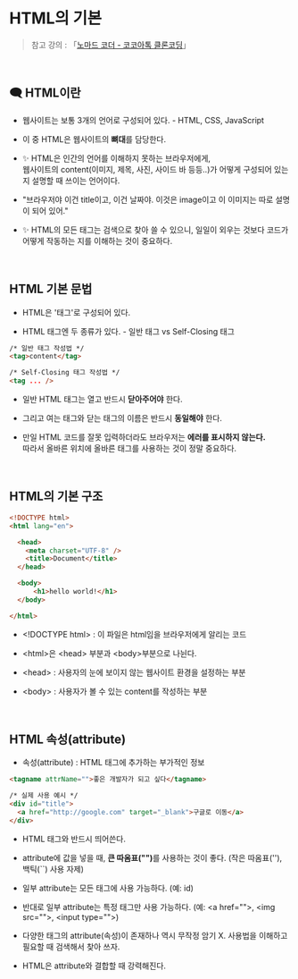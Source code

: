 # HTML의 기본

>  참고 강의 : 「<a href="https://nomadcoders.co/kokoa-clone" target="_blank">노마드 코더 - 코코아톡 클론코딩</a>」

<br/>

## 🗨 HTML이란

*  웹사이트는 보통 3개의 언어로 구성되어 있다. - HTML, CSS, JavaScript

* 이 중 HTML은 웹사이트의 <strong>뼈대</strong>를 담당한다.

* ✨ HTML은 인간의 언어를 이해하지 못하는 브라우저에게,     
웹사이트의 content(이미지, 제목, 사진, 사이드 바 등등..)가 어떻게 구성되어 있는지 설명할 때 쓰이는 언어이다.   

*   "브라우저야 이건 title이고, 이건 날짜야. 이것은 image이고 이 이미지는 따로 설명이 되어 있어."

* ✨ HTML의 모든 태그는 검색으로 찾아 쓸 수 있으니, 일일이 외우는 것보다 코드가 어떻게 작동하는 지를 이해하는 것이 중요하다.

<br/>

## HTML 기본 문법

* HTML은 '태그'로 구성되어 있다.

* HTML 태그엔 두 종류가 있다. - 일반 태그 vs Self-Closing 태그


```html
/* 일반 태그 작성법 */
<tag>content</tag>

/* Self-Closing 태그 작성법 */
<tag ... />
```
* 일반 HTML 태그는 열고 반드시 <strong>닫아주어야</strong> 한다.

* 그리고 여는 태그와 닫는 태그의 이름은 반드시 <strong>동일해야</strong> 한다.

* 만일 HTML 코드를 잘못 입력하더라도 브라우저는 <strong>에러를 표시하지 않는다.</strong>  
따라서 올바른 위치에 올바른 태그를 사용하는 것이 정말 중요하다.

<br/>

## HTML의 기본 구조
```html
<!DOCTYPE html>
<html lang="en">

  <head>
    <meta charset="UTF-8" />
    <title>Document</title>
  </head>

  <body>
      <h1>hello world!</h1>
  </body>

</html>
```
* \<!DOCTYPE html> : 이 파일은 html임을 브라우저에게 알리는 코드

* \<html>은 \<head> 부분과 \<body>부분으로 나뉜다.

* \<head> : 사용자의 눈에 보이지 않는 웹사이트 환경을 설정하는 부분

* \<body> : 사용자가 볼 수 있는 content를 작성하는 부분

<br/>

## HTML 속성(attribute)

* 속성(attribute) : HTML 태그에 추가하는 부가적인 정보

```html
<tagname attrName="">좋은 개발자가 되고 싶다</tagname>

/* 실제 사용 예시 */
<div id="title">
  <a href="http://google.com" target="_blank">구글로 이동</a>
</div>
```
* HTML 태그와 반드시 띄어쓴다.

* attribute에 값을 넣을 때, <strong>큰 따옴표("")</strong>를 사용하는 것이 좋다. (작은 따옴표(''), 백틱(``) 사용 자제)

* 일부 attribute는 모든 태그에 사용 가능하다. (예: id)

* 반대로 일부 attribute는 특정 태그만 사용 가능하다. (예: \<a href="">, \<img src="">, \<input type="">)

* 다양한 태그의 attribute(속성)이 존재하나 역시 무작정 암기 X. 사용법을 이해하고 필요할 때 검색해서 찾아 쓰자.

* HTML은 attribute와 결합할 때 강력해진다.
